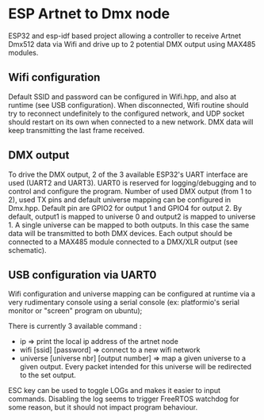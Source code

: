 # ESP Artnet to Dmx node

ESP32 and esp-idf based project allowing a controller to receive Artnet Dmx512 data via Wifi and drive up to 2 potential DMX output using MAX485 modules.

## Wifi configuration

Default SSID and password can be configured in Wifi.hpp, and also at runtime (see USB configuration). When disconnected, Wifi routine should try to reconnect undefinitely to the configured network, and UDP socket should restart on its own when connected to a new network. DMX data will keep transmitting the last frame received.

## DMX output

To drive the DMX output, 2 of the 3 available ESP32's UART interface are used (UART2 and UART3). UART0 is reserved for logging/debugging and to control and configure the program.
Number of used DMX output (from 1 to 2), used TX pins and default universe mapping can be configured in Dmx.hpp. Default pin are GPIO2 for output 1 and GPIO4 for output 2. By default, output1 is mapped to universe 0 and output2 is mapped to universe 1.
A single universe can be mapped to both outputs. In this case the same data will be transmitted to both DMX devices.
Each output should be connected to a MAX485 module connected to a DMX/XLR output (see schematic).

## USB configuration via UART0

Wifi configuration and universe mapping can be configured at runtime via a very rudimentary console using a serial console (ex: platformio's serial monitor or "screen" program on ubuntu);

There is currently 3 available command :
- ip => print the local ip address of the artnet node
- wifi [ssid] [password] => connect to a new wifi network
- universe [universe nbr] [output number] => map a given universe to a given output. Every packet intended for this universe will be redirected to the set output.

ESC key can be used to toggle LOGs and makes it easier to input commands.
Disabling the log seems to trigger FreeRTOS watchdog for some reason, but it should not impact program behaviour.
